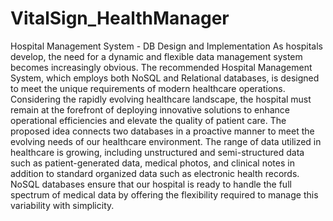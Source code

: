 # VitalSign_HealthManager
Hospital Management System - DB Design and Implementation
As hospitals develop, the need for a dynamic and flexible data management system becomes increasingly obvious. The recommended Hospital Management System, which employs both NoSQL and Relational databases, is designed to meet the unique requirements of modern healthcare operations. Considering the rapidly evolving healthcare landscape, the hospital must remain at the forefront of deploying innovative solutions to enhance operational efficiencies and elevate the quality of patient care. The proposed idea connects two databases in a proactive manner to meet the evolving needs of our healthcare environment. The range of data utilized in healthcare is growing, including unstructured and semi-structured data such as patient-generated data, medical photos, and clinical notes in addition to standard organized data such as electronic health records. NoSQL databases ensure that our hospital is ready to handle the full spectrum of medical data by offering the flexibility required to manage this variability with simplicity. 
